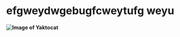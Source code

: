 # efgweydwgebugfcweytufg weyu
#### ![Image of Yaktocat](https://octodex.github.com/images/yaktocat.png)
